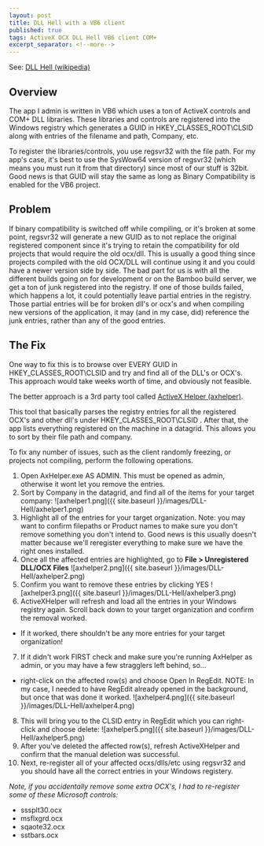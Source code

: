 ```yaml
---
layout: post
title: DLL Hell with a VB6 client
published: true
tags: ActiveX OCX DLL Hell VB6 client COM+
excerpt_separator: <!--more-->
---
```


See: [DLL Hell (wikipedia)](https://en.wikipedia.org/wiki/DLL_Hell)

## Overview
The app I admin is written in VB6 which uses a ton of ActiveX controls and COM+ DLL libraries.  These libraries and controls are registered into the Windows registry which generates a GUID in HKEY_CLASSES_ROOT\CLSID along with entries of the filename and path, Company, etc.

To register the libraries/controls, you use regsvr32 with the file path.  For my app's case, it's best to use the SysWow64 version of regsvr32 (which means you must run it from that directory) since most of our stuff is 32bit. Good news is that GUID will stay the same as long as Binary Compatibility is enabled for the VB6 project.
<!--more-->

## Problem
If binary compatibility is switched off while compiling, or it's broken at some point, regsvr32 will generate a new GUID as to not replace the original registered component since it's trying to retain the compatibility for old projects that would require the old ocx/dll.  This is usually a good thing since projects compiled with the old OCX/DLL will continue using it and you could have a newer version side by side.  The bad part for us is with all the different builds going on for development or on the Bamboo build server, we get a ton of junk registered into the registry.  If one of those builds failed, which happens a lot, it could potentially leave partial entries in the registry.  Those partial entries will be for broken dll's or ocx's and when compiling new versions of the application, it may (and in my case, did) reference the junk entries, rather than any of the good entries.

## The Fix
One way to fix this is to browse over EVERY GUID in HKEY_CLASSES_ROOT\CLSID and try and find all of the DLL's or OCX's.  This approach would take weeks worth of time, and obviously not feasible. 

The better approach is a 3rd party tool called [ActiveX Helper (axhelper)](https://www.nirsoft.net/utils/axhelper.html).

This tool that basically parses the registry entries for all the registered OCX's and other dll's under HKEY_CLASSES_ROOT\CLSID .  After that, the app lists everything registered on the machine in a datagrid.  This allows you to sort by their file path and company.
 
To fix any number of issues, such as the client randomly freezing, or projects not compiling, perform the following operations.

1.	Open AxHelper.exe AS ADMIN. This must be opened as admin, otherwise it wont let you remove the entries.
2.	Sort by Company in the datagrid, and find all of the items for your target company:
![axhelper1.png]({{ site.baseurl }}/images/DLL-Hell/axhelper1.png)
3.	Highlight all of the entries for your target organization.  Note:  you may want to confirm filepaths or Product names to make sure you don't remove something you don't intend to. Good news is this usually doesn't matter because we'll reregister everything to make sure we have the right ones installed.
4.	Once all the affected entries are highlighted, go to **File > Unregistered DLL/OCX Files**
![axhelper2.png]({{ site.baseurl }}/images/DLL-Hell/axhelper2.png)
5.	Confirm you want to remove these entries by clicking YES
![axhelper3.png]({{ site.baseurl }}/images/DLL-Hell/axhelper3.png)
6.	ActiveXHelper will refresh and load all the entries in your Windows registry again. Scroll back down to your target organization and confirm the removal worked. 
* If it worked, there shouldn't be any more entries for your target organization!
7.	If it didn't work FIRST check and make sure you're running AxHelper as admin, or you may have a few stragglers left behind, so... 
* right-click on the affected row(s) and choose Open In RegEdit. NOTE:  In my case, I needed to have RegEdit already opened in the background, but once that was done it worked.
![axhelper4.png]({{ site.baseurl }}/images/DLL-Hell/axhelper4.png)
8.	This will bring you to the CLSID entry in RegEdit which you can right-click and choose delete:
![axhelper5.png]({{ site.baseurl }}/images/DLL-Hell/axhelper5.png)
9.	After you've deleted the affected row(s), refresh ActiveXHelper and confirm that the manual deletion was successful.
10.	Next, re-register all of your affected ocxs/dlls/etc using regsvr32 and you should have all the correct entries in your Windows registery. 

_Note, if you accidentally remove some extra OCX's, I had to re-register some of these Microsoft controls:_
* sssplt30.ocx
* msflxgrd.ocx
* sqaote32.ocx
* sstbars.ocx
